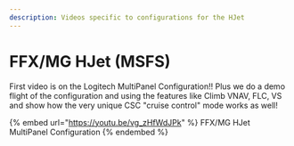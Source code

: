 ```yaml
---
description: Videos specific to configurations for the HJet
---
```


# FFX/MG HJet (MSFS)

First video is on the Logitech MultiPanel Configuration!!  Plus we do a demo flight of the configuration and using the features like Climb VNAV, FLC, VS and show how the very unique CSC "cruise control" mode works as well!

{% embed url="https://youtu.be/vg_zHfWdJPk" %}
FFX/MG HJet MultiPanel Configuration
{% endembed %}

